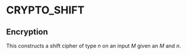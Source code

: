 CRYPTO_SHIFT
============
## Encryption

This constructs a shift cipher of type _n_ on an input _M_ given an _M_ and _n_.
